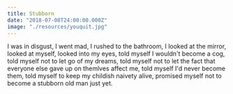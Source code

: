 ```yaml
---
title: Stubborn
date: "2018-07-08T24:00:00.000Z"
image: "./resources/youquit.jpg"
---
```

I was in disgust, I went mad, I rushed to the bathroom, I looked at the mirror, looked at myself,
looked into my eyes, told myself I wouldn't become a cog, told myself not to let go of my dreams,
told myself not to let the fact that everyone else gave up on themlves affect me, told myself I'd never become them,
told myself to keep my childish naivety alive, promised myself not to become a stubborn old man just yet.
